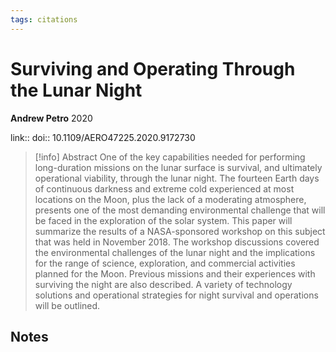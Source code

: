 ```yaml
---
tags: citations
---
```

# Surviving and Operating Through the Lunar Night

**Andrew Petro**
2020

link:: 
doi:: 10.1109/AERO47225.2020.9172730

> [!info] Abstract
> One of the key capabilities needed for performing long-duration missions on the lunar surface is survival, and ultimately operational viability, through the lunar night. The fourteen Earth days of continuous darkness and extreme cold experienced at most locations on the Moon, plus the lack of a moderating atmosphere, presents one of the most demanding environmental challenge that will be faced in the exploration of the solar system. This paper will summarize the results of a NASA-sponsored workshop on this subject that was held in November 2018. The workshop discussions covered the environmental challenges of the lunar night and the implications for the range of science, exploration, and commercial activities planned for the Moon. Previous missions and their experiences with surviving the night are also described. A variety of technology solutions and operational strategies for night survival and operations will be outlined.



## Notes

